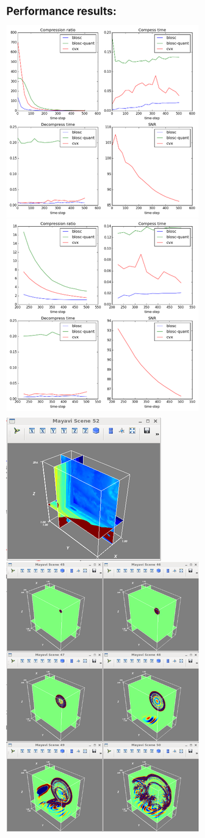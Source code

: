 # Performance results:

![Perf](perf.png "Perf")
![Perf zoom](perf-zoom.png "Perf zoom")

![model](model.png "model")
![fields](fields.png "fields")
